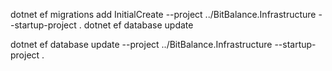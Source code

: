  dotnet ef migrations add InitialCreate --project ../BitBalance.Infrastructure --startup-project .
dotnet ef database update


dotnet ef database update --project ../BitBalance.Infrastructure --startup-project .
